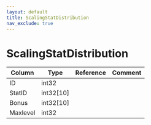 ```yaml
---
layout: default
title: ScalingStatDistribution
nav_exclude: true
---
```

# ScalingStatDistribution

| Column | Type | Reference | Comment |
|--------|------|-----------|---------|
|ID|int32|||
|StatID|int32[10]|||
|Bonus|int32[10]|||
|Maxlevel|int32|||
